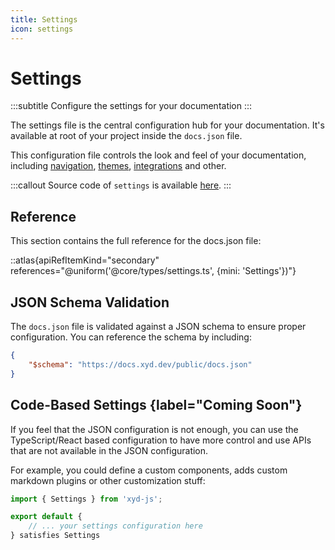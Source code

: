 ```yaml
---
title: Settings
icon: settings
---
```


# Settings
:::subtitle
Configure the settings for your documentation
:::

The settings file is the central configuration hub for your documentation. 
It's available at root of your project inside the `docs.json` file.


This configuration file controls the look and feel of your documentation, including [navigation](/docs/guides/navigation), 
[themes](/docs/guides/themes), [integrations](/docs/guides/integrations/analytics/analytics-integrations) and other.

:::callout
Source code of `settings` is available [here](https://github.com/livesession/xyd/blob/master/packages/xyd-core/src/types/settings.ts).
:::

## Reference
This section contains the full reference for the docs.json file:

::atlas{apiRefItemKind="secondary" references="@uniform('@core/types/settings.ts', {mini: 'Settings'})"}


## JSON Schema Validation
The `docs.json` file is validated against a JSON schema to ensure proper configuration. You can reference the schema by including:

```json
{
    "$schema": "https://docs.xyd.dev/public/docs.json"
}
```

## Code-Based Settings {label="Coming Soon"}
If you feel that the JSON configuration is not enough, you can use the TypeScript/React based configuration
to have more control and use APIs that are not available in the JSON configuration.

For example, you could define a custom components, adds custom markdown plugins or other customization stuff:

```ts
import { Settings } from 'xyd-js';

export default {
    // ... your settings configuration here
} satisfies Settings
```

